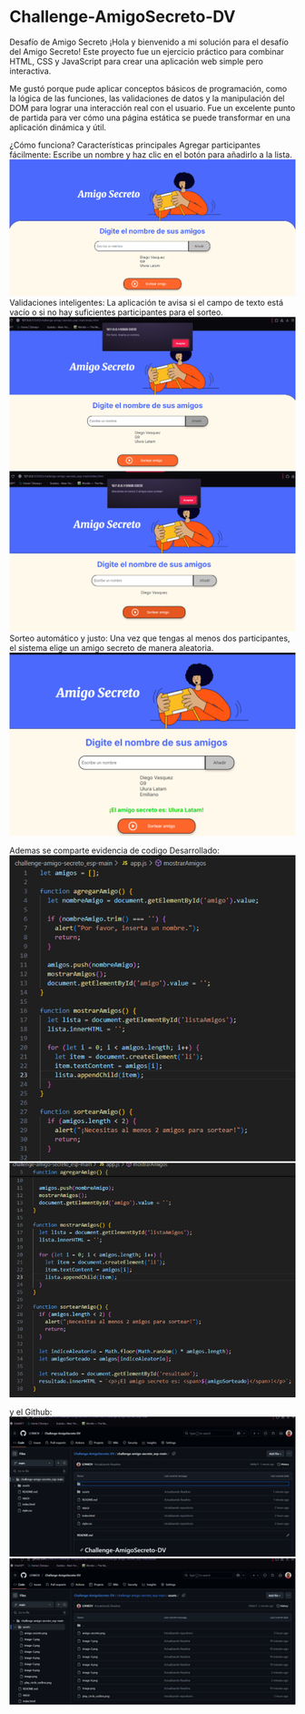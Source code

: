 # Challenge-AmigoSecreto-DV

Desafío de Amigo Secreto
¡Hola y bienvenido a mi solución para el desafío del Amigo Secreto! Este proyecto fue un ejercicio práctico para combinar HTML, CSS y JavaScript para crear una aplicación web simple pero interactiva.

Me gustó porque pude aplicar conceptos básicos de programación, como la lógica de las funciones, las validaciones de datos y la manipulación del DOM para lograr una interacción real con el usuario. Fue un excelente punto de partida para ver cómo una página estática se puede transformar en una aplicación dinámica y útil.

¿Cómo funciona?
Características principales
Agregar participantes fácilmente: Escribe un nombre y haz clic en el botón para añadirlo a la lista.
![alt text](./assets/image.png)
Validaciones inteligentes: La aplicación te avisa si el campo de texto está vacío o si no hay suficientes participantes para el sorteo.
![alt text](./assets/image-1.png)
![alt text](./assets/image-6.png)
Sorteo automático y justo: Una vez que tengas al menos dos participantes, el sistema elige un amigo secreto de manera aleatoria.
![alt text](./assets/image-2.png)


Ademas se comparte evidencia de codigo Desarrollado:
![alt text](./assets/image-3.png)
![alt text](./assets/image-4.png)

y el Github: ![alt text](./assets/image-7.png)
![alt text](./assets/image-8.png)